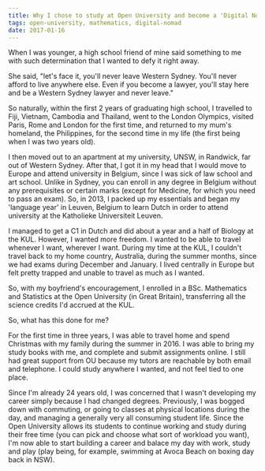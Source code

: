 ```yaml
---
title: Why I chose to study at Open University and become a 'Digital Nomad Student'
tags: open-university, mathematics, digital-nomad
date: 2017-01-16
---
```


When I was younger, a high school friend of mine said something to me with such determination that I wanted to defy it right away. 

She said, "let's face it, you'll never leave Western Sydney. You'll never afford to live anywhere else. Even if you become a lawyer, you'll stay here and be a Western Sydney lawyer and never leave."

<div></div><!--more-->

So naturally, within the first 2 years of graduating high school, I travelled to Fiji, Vietnam, Cambodia and Thailand, went to the London Olympics, visited Paris, Rome and London for the first time, and returned to my mum's homeland, the Philippines, for the second time in my life (the first being when I was two years old). 

I then moved out to an apartment at my university, UNSW, in Randwick, far out of Western Sydney. After that, I got it in my head that I would move to Europe and attend university in Belgium, since I was sick of law school and art school. Unlike in Sydney, you can enroll in any degree in Belgium without any prerequisites or certain marks (except for Medicine, for which you need to pass an exam). So, in 2013, I packed up my essentials and began my 'language year' in Leuven, Belgium to learn Dutch in order to attend university at the Katholieke Universiteit Leuven.
 
 I managed to get a C1 in Dutch and did about a year and a half of Biology at the KUL. However, I wanted more freedom. I wanted to be able to travel whenever I want, wherever I want. During my time at the KUL, I couldn't travel back to my home country, Australia, during the summer months, since we had exams during December and January. I lived centrally in Europe but felt pretty trapped and unable to travel as much as I wanted.

 So, with my boyfriend's encouragement, I enrolled in a BSc. Mathematics and Statistics at the Open University (in Great Britain), transferring all the science credits I'd accrued at the KUL.

 So, what has this done for me?

 For the first time in three years, I was able to travel home and spend Christmas with my family during the summer in 2016. I was able to bring my study books with me, and complete and submit assignments online. I still had great support from OU because my tutors are reachable by both email and telephone. I could study anywhere I wanted, and not feel tied to one place. 



 Since I'm already 24 years old, I was concerned that I wasn't developing my career simply because I had changed degrees. Previously, I was bogged down with commuting, or going to classes at physical locations during the day, and managing a generally very all consuming student life. Since the Open University allows its students to continue working and study during their free time (you can pick and choose what sort of workload you want), I'm now able to start building a career and balace my day with work, study and play (play being, for example, swimming at Avoca Beach on boxing day back in NSW).




  

